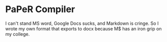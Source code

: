 # PaPeR Compiler
I can't stand MS word, Google Docs sucks, and Markdown is cringe. So I wrote my own format that exports to docx because M$ has an iron grip on my college.
